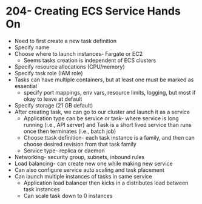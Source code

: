 # 204- Creating ECS Service Hands On
- Need to first create a new task definition
- Specify name
- Choose where to launch instances- Fargate or EC2
	- Seems tasks creation is independent of ECS clusters
- Specify resource allocations (CPU/memory)
- Specify task role (IAM role)
- Tasks can have multiple containers, but at least one must be marked as essential
	- specify port mappings, env vars, resource limits, logging, but most if okay to leave at default
- Specify storage (21 GB default)
- After creating task, we can go to our cluster and launch it as a service
	- Application type can be service or task- where service is long running (i.e., API server) and Task is a short lived service than runs once then terminates (i.e., batch job)
	- Choose ttask definition- each task instance is a family, and then can choose desired revision from that task family
	- Service type- replica or daemon
- Networking- security group, subnets, inbound rules
- Load balancing- can create new one while making new service
- Can also configure service auto scaling and task placement
- Can launch multiple instances of tasks in same service
	- Application load balancer then kicks in a distributes load between task instances
	- Can scale task down to 0 instances 